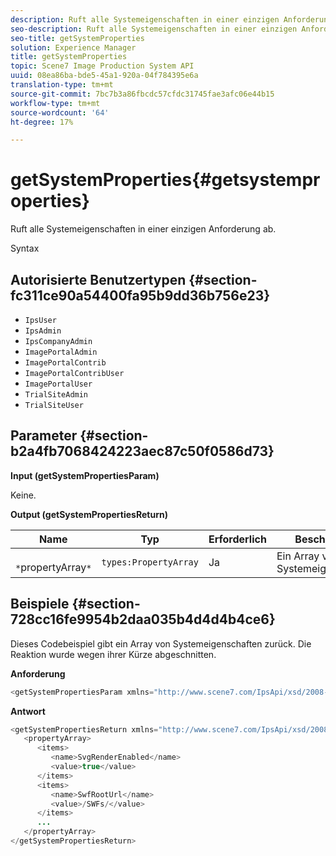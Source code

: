 ```yaml
---
description: Ruft alle Systemeigenschaften in einer einzigen Anforderung ab.
seo-description: Ruft alle Systemeigenschaften in einer einzigen Anforderung ab.
seo-title: getSystemProperties
solution: Experience Manager
title: getSystemProperties
topic: Scene7 Image Production System API
uuid: 08ea86ba-bde5-45a1-920a-04f784395e6a
translation-type: tm+mt
source-git-commit: 7bc7b3a86fbcdc57cfdc31745fae3afc06e44b15
workflow-type: tm+mt
source-wordcount: '64'
ht-degree: 17%

---
```



# getSystemProperties{#getsystemproperties}

Ruft alle Systemeigenschaften in einer einzigen Anforderung ab.

Syntax

## Autorisierte Benutzertypen {#section-fc311ce90a54400fa95b9dd36b756e23}

* `IpsUser`
* `IpsAdmin`
* `IpsCompanyAdmin`
* `ImagePortalAdmin`
* `ImagePortalContrib`
* `ImagePortalContribUser`
* `ImagePortalUser`
* `TrialSiteAdmin`
* `TrialSiteUser`

## Parameter {#section-b2a4fb7068424223aec87c50f0586d73}

**Input (getSystemPropertiesParam)**

Keine.

**Output (getSystemPropertiesReturn)**

| Name | Typ | Erforderlich | Beschreibung |
|---|---|---|---|
| ` *`propertyArray`*` | `types:PropertyArray` | Ja | Ein Array von Systemeigenschaften. |

## Beispiele {#section-728cc16fe9954b2daa035b4d4d4b4ce6}

Dieses Codebeispiel gibt ein Array von Systemeigenschaften zurück. Die Reaktion wurde wegen ihrer Kürze abgeschnitten.

**Anforderung**

```java
<getSystemPropertiesParam xmlns="http://www.scene7.com/IpsApi/xsd/2008-09-10"/>
```

**Antwort**

```java
<getSystemPropertiesReturn xmlns="http://www.scene7.com/IpsApi/xsd/2008-09-10"> 
   <propertyArray> 
      <items> 
         <name>SvgRenderEnabled</name> 
         <value>true</value> 
      </items> 
      <items> 
         <name>SwfRootUrl</name> 
         <value>/SWFs/</value> 
      </items> 
      ... 
   </propertyArray> 
</getSystemPropertiesReturn>
```

